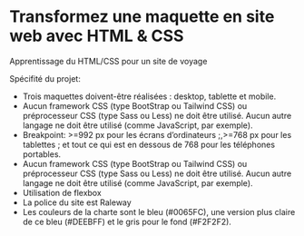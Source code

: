 # Transformez une maquette en site web avec HTML & CSS

Apprentissage du HTML/CSS pour un site de voyage  

Spécifité du projet:

* Trois maquettes doivent-être réalisées : desktop, tablette et mobile.  
* Aucun framework CSS (type BootStrap ou Tailwind CSS) ou préprocesseur CSS (type Sass
ou Less) ne doit être utilisé.
Aucun autre langage ne doit être utilisé (comme JavaScript, par exemple).  
* Breakpoint:  >=992 px pour les écrans d’ordinateurs ;,>=768 px pour les tablettes ; et tout ce qui est en dessous de 768 pour les téléphones portables.
* Aucun framework CSS (type BootStrap ou Tailwind CSS) ou préprocesseur CSS (type Sass
ou Less) ne doit être utilisé.
Aucun autre langage ne doit être utilisé (comme JavaScript, par exemple).
* Utilisation de flexbox
* La police du site est Raleway
* Les couleurs de la charte sont le bleu (#0065FC), une version plus claire de ce bleu
(#DEEBFF) et le gris pour le fond (#F2F2F2).
 
